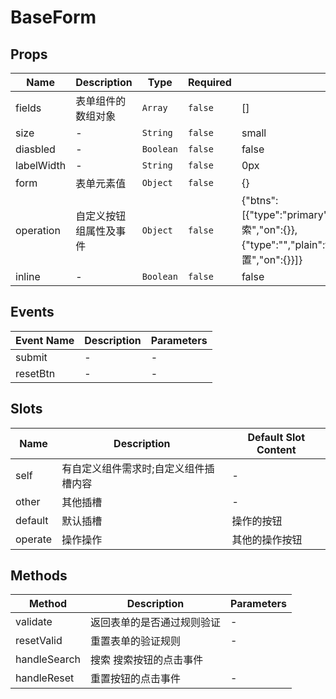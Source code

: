 # BaseForm

## Props

<!-- @vuese:BaseForm:props:start -->
|Name|Description|Type|Required|Default|
|---|---|---|---|---|
|fields|表单组件的数组对象|`Array`|`false`|[]|
|size|-|`String`|`false`|small|
|diasbled|-|`Boolean`|`false`|false|
|labelWidth|-|`String`|`false`|0px|
|form|表单元素值|`Object`|`false`|{}|
|operation|自定义按钮组属性及事件|`Object`|`false`|{"btns":[{"type":"primary","plain":false,"round":false,"circle":false,"disabled":false,"icon":"","text":"搜索","on":{}},{"type":"","plain":false,"round":false,"circle":false,"disabled":false,"icon":"","text":"重置","on":{}}]}|
|inline|-|`Boolean`|`false`|false|

<!-- @vuese:BaseForm:props:end -->


## Events

<!-- @vuese:BaseForm:events:start -->
|Event Name|Description|Parameters|
|---|---|---|
|submit|-|-|
|resetBtn|-|-|

<!-- @vuese:BaseForm:events:end -->


## Slots

<!-- @vuese:BaseForm:slots:start -->
|Name|Description|Default Slot Content|
|---|---|---|
|self|有自定义组件需求时;自定义组件插槽内容|-|
|other|其他插槽|-|
|default|默认插槽|操作的按钮|
|operate|操作操作|其他的操作按钮|

<!-- @vuese:BaseForm:slots:end -->


## Methods

<!-- @vuese:BaseForm:methods:start -->
|Method|Description|Parameters|
|---|---|---|
|validate|返回表单的是否通过规则验证|-|
|resetValid|重置表单的验证规则|-|
|handleSearch|搜索 搜索按钮的点击事件||
|handleReset|重置按钮的点击事件 |-|

<!-- @vuese:BaseForm:methods:end -->


